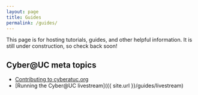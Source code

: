 ```yaml
---
layout: page
title: Guides
permalink: /guides/
---
```

This page is for hosting tutorials, guides, and other helpful information. It is still under construction, so check back soon!

## Cyber@UC meta topics
* [Contributing to cyberatuc.org](https://github.com/UCyber/cyberatuc.org#readme)
* [Running the Cyber@UC livestream]({{ site.url }}/guides/livestream)
